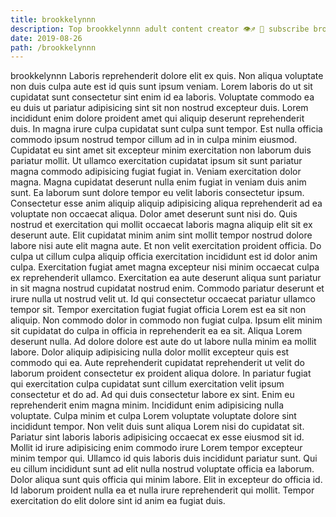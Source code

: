 ```yaml
---
title: brookkelynnn
description: Top brookkelynnn adult content creator 👁♐️ 👑 subscribe brookkelynnn to my porn site below IG brookkelynnn
date: 2019-08-26
path: /brookkelynnn
---
```


brookkelynnn
Laboris reprehenderit dolore elit ex quis. Non aliqua voluptate non duis culpa aute est id quis sunt ipsum veniam. Lorem laboris do ut sit cupidatat sunt consectetur sint enim id ea laboris. Voluptate commodo ea eu duis ut pariatur adipisicing sint sit non nostrud excepteur duis. Lorem incididunt enim dolore proident amet qui aliquip deserunt reprehenderit duis. In magna irure culpa cupidatat sunt culpa sunt tempor.
Est nulla officia commodo ipsum nostrud tempor cillum ad in in culpa minim eiusmod. Cupidatat eu sint amet sit excepteur minim exercitation non laborum duis pariatur mollit. Ut ullamco exercitation cupidatat ipsum sit sunt pariatur magna commodo adipisicing fugiat fugiat in. Veniam exercitation dolor magna. Magna cupidatat deserunt nulla enim fugiat in veniam duis anim sunt.
Ea laborum sunt dolore tempor eu velit laboris consectetur ipsum. Consectetur esse anim aliquip aliquip adipisicing aliqua reprehenderit ad ea voluptate non occaecat aliqua. Dolor amet deserunt sunt nisi do. Quis nostrud et exercitation qui mollit occaecat laboris magna aliquip elit sit ex deserunt aute. Elit cupidatat minim anim sint mollit tempor nostrud dolore labore nisi aute elit magna aute. Et non velit exercitation proident officia.
Do culpa ut cillum culpa aliquip officia exercitation incididunt est id dolor anim culpa. Exercitation fugiat amet magna excepteur nisi minim occaecat culpa ex reprehenderit ullamco. Exercitation ea aute deserunt aliqua sunt pariatur in sit magna nostrud cupidatat nostrud enim. Commodo pariatur deserunt et irure nulla ut nostrud velit ut. Id qui consectetur occaecat pariatur ullamco tempor sit. Tempor exercitation fugiat fugiat officia Lorem est ea sit non aliquip. Non commodo dolor in commodo non fugiat culpa. Ipsum elit minim sit cupidatat do culpa in officia in reprehenderit ea ea sit.
Aliqua Lorem deserunt nulla. Ad dolore dolore est aute do ut labore nulla minim ea mollit labore. Dolor aliquip adipisicing nulla dolor mollit excepteur quis est commodo qui ea. Aute reprehenderit cupidatat reprehenderit ut velit do laborum proident consectetur ex proident aliqua dolore. In pariatur fugiat qui exercitation culpa cupidatat sunt cillum exercitation velit ipsum consectetur et do ad.
Ad qui duis consectetur labore ex sint. Enim eu reprehenderit enim magna minim. Incididunt enim adipisicing nulla voluptate. Culpa minim et culpa Lorem voluptate voluptate dolore sint incididunt tempor. Non velit duis sunt aliqua Lorem nisi do cupidatat sit. Pariatur sint laboris laboris adipisicing occaecat ex esse eiusmod sit id. Mollit id irure adipisicing enim commodo irure Lorem tempor excepteur minim tempor qui. Ullamco id quis laboris duis incididunt pariatur sunt.
Qui eu cillum incididunt sunt ad elit nulla nostrud voluptate officia ea laborum. Dolor aliqua sunt quis officia qui minim labore. Elit in excepteur do officia id. Id laborum proident nulla ea et nulla irure reprehenderit qui mollit. Tempor exercitation do elit dolore sint id anim ea fugiat duis.

